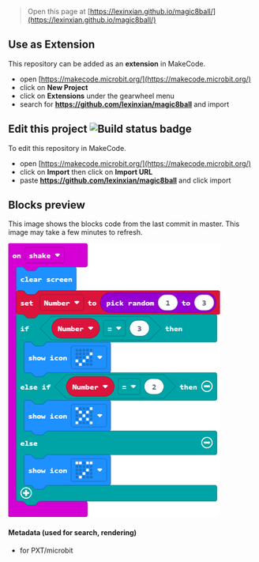 
> Open this page at [https://lexinxian.github.io/magic8ball/](https://lexinxian.github.io/magic8ball/)

## Use as Extension

This repository can be added as an **extension** in MakeCode.

* open [https://makecode.microbit.org/](https://makecode.microbit.org/)
* click on **New Project**
* click on **Extensions** under the gearwheel menu
* search for **https://github.com/lexinxian/magic8ball** and import

## Edit this project ![Build status badge](https://github.com/lexinxian/magic8ball/workflows/MakeCode/badge.svg)

To edit this repository in MakeCode.

* open [https://makecode.microbit.org/](https://makecode.microbit.org/)
* click on **Import** then click on **Import URL**
* paste **https://github.com/lexinxian/magic8ball** and click import

## Blocks preview

This image shows the blocks code from the last commit in master.
This image may take a few minutes to refresh.

![A rendered view of the blocks](https://github.com/lexinxian/magic8ball/raw/master/.github/makecode/blocks.png)

#### Metadata (used for search, rendering)

* for PXT/microbit
<script src="https://makecode.com/gh-pages-embed.js"></script><script>makeCodeRender("{{ site.makecode.home_url }}", "{{ site.github.owner_name }}/{{ site.github.repository_name }}");</script>
